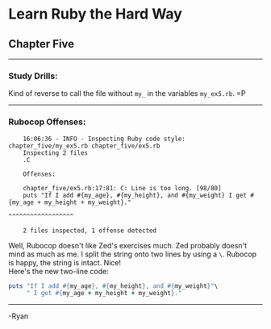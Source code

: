 # Learn Ruby the Hard Way
## Chapter Five
------

### Study Drills:

Kind of reverse to call the file without ```my_``` in the variables ```my_ex5.rb```. =P

------

### Rubocop Offenses:

```
    16:06:36 - INFO - Inspecting Ruby code style: chapter_five/my_ex5.rb chapter_five/ex5.rb
    Inspecting 2 files
    .C
    
    Offenses:
    
    chapter_five/ex5.rb:17:81: C: Line is too long. [98/80]
    puts "If I add #{my_age}, #{my_height}, and #{my_weight} I get #{my_age + my_height + my_weight}."
                                                                                    ^^^^^^^^^^^^^^^^^^
    
    2 files inspected, 1 offense detected
```

Well, Rubocop doesn't like Zed's exercises much. Zed probably doesn't mind as much as me. I split the string onto two lines by using a ```\```. Rubocop is happy, the string is intact. Nice!  
Here's the new two-line code:

```ruby
puts "If I add #{my_age}, #{my_height}, and #{my_weight}"\
     " I get #{my_age + my_height + my_weight}."
```

------

-Ryan
